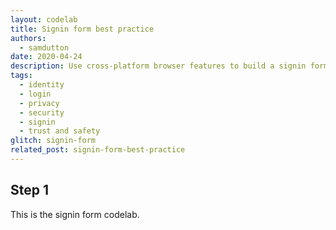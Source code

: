 ```yaml
---
layout: codelab
title: Signin form best practice
authors:
  - samdutton
date: 2020-04-24
description: Use cross-platform browser features to build a signin form that's secure, accessible and easy to use.
tags:
  - identity
  - login
  - privacy
  - security
  - signin
  - trust and safety
glitch: signin-form
related_post: signin-form-best-practice
---
```


## Step 1

This is the signin form codelab.